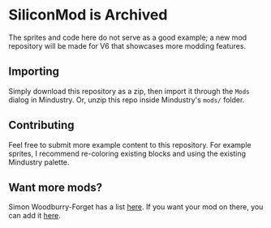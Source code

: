 # SiliconMod is Archived

The sprites and code here do not serve as a good example; a new mod repository will be made for V6 that showcases more modding features.

## Importing

Simply download this repository as a zip, then import it through the `Mods` dialog in Mindustry. Or, unzip this repo inside Mindustry's `mods/` folder.

## Contributing

Feel free to submit more example content to this repository. For example sprites, I recommend re-coloring existing blocks and using the existing Mindustry palette.

## Want more mods?

Simon Woodburry-Forget has a list [here](https://simonwoodburyforget.github.io/mindustry-mods/).
If you want your mod on there, you can add it [here](https://github.com/SimonWoodburyForget/mindustry-mods/blob/master/CONTRIBUTING.md#adding-mods-to-the-listing).
